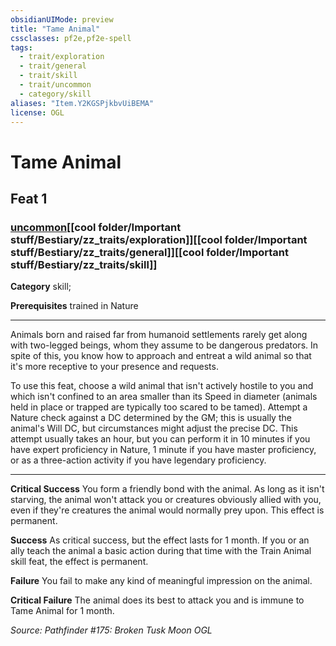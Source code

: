 ```yaml
---
obsidianUIMode: preview
title: "Tame Animal"
cssclasses: pf2e,pf2e-spell
tags:
  - trait/exploration
  - trait/general
  - trait/skill
  - trait/uncommon
  - category/skill
aliases: "Item.Y2KGSPjkbvUiBEMA"
license: OGL
---
```

# Tame Animal
## Feat 1
### [uncommon](cool%20folder/Important%20stuff/Bestiary/zz_traits/uncommon.md "Uncommon Rarity Trait")[[cool folder/Important stuff/Bestiary/zz_traits/exploration]][[cool folder/Important stuff/Bestiary/zz_traits/general]][[cool folder/Important stuff/Bestiary/zz_traits/skill]]

**Category** skill; 



**Prerequisites** trained in Nature
* * *
Animals born and raised far from humanoid settlements rarely get along with two-legged beings, whom they assume to be dangerous predators. In spite of this, you know how to approach and entreat a wild animal so that it's more receptive to your presence and requests.

To use this feat, choose a wild animal that isn't actively hostile to you and which isn't confined to an area smaller than its Speed in diameter (animals held in place or trapped are typically too scared to be tamed). Attempt a Nature check against a DC determined by the GM; this is usually the animal's Will DC, but circumstances might adjust the precise DC. This attempt usually takes an hour, but you can perform it in 10 minutes if you have expert proficiency in Nature, 1 minute if you have master proficiency, or as a three-action activity if you have legendary proficiency.

* * *

**Critical Success** You form a friendly bond with the animal. As long as it isn't starving, the animal won't attack you or creatures obviously allied with you, even if they're creatures the animal would normally prey upon. This effect is permanent.

**Success** As critical success, but the effect lasts for 1 month. If you or an ally teach the animal a basic action during that time with the Train Animal skill feat, the effect is permanent.

**Failure** You fail to make any kind of meaningful impression on the animal.

**Critical Failure** The animal does its best to attack you and is immune to Tame Animal for 1 month.

*Source: Pathfinder #175: Broken Tusk Moon*
*OGL*